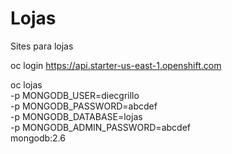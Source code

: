 # Lojas
Sites para lojas

oc login https://api.starter-us-east-1.openshift.com

oc lojas \
    -p MONGODB_USER=diecgrillo \
    -p MONGODB_PASSWORD=abcdef \
    -p MONGODB_DATABASE=lojas \
    -p MONGODB_ADMIN_PASSWORD=abcdef \
    mongodb:2.6
	

